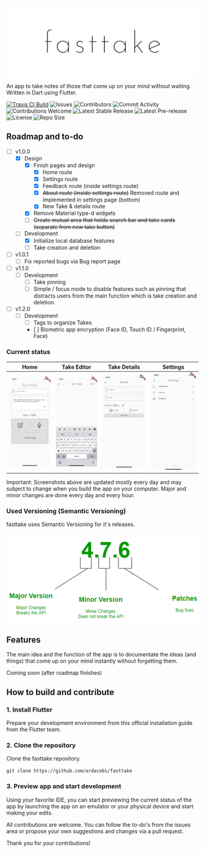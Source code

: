 <img src="/readme_assets/fasttake_repo.png" alt="fasttake logo" align="middle">

An app to take notes of those that come up on your mind without waiting. Written in Dart using Flutter.

[![Travis CI Build](https://img.shields.io/travis/com/ardacebi/fasttake?style=flat-square)](https://travis-ci.com/github/ardacebi/fasttake)
![Issues](https://img.shields.io/github/issues/ardacebi/fasttake?style=flat-square)
![Contributors](https://img.shields.io/github/contributors/ardacebi/fasttake?style=flat-square)
![Commit Activity](https://img.shields.io/github/commit-activity/m/ardacebi/fasttake?style=flat-square)
![Contributions Welcome](https://img.shields.io/badge/contributions-welcome-brightgreen.svg?style=flat-square)
![Latest Stable Release](https://img.shields.io/github/v/release/ardacebi/fasttake?label=latest%20stable%20release&style=flat-square)
![Latest Pre-release](https://img.shields.io/github/v/release/ardacebi/fasttake?include_prereleases&label=latest%20pre-release&style=flat-square)
![License](https://img.shields.io/github/license/ardacebi/fasttake?style=flat-square)
![Repo Size](https://img.shields.io/github/repo-size/ardacebi/fasttake?style=flat-square)

## Roadmap and to-do
- [ ] v1.0.0
  - [x] Design
    - [x] Finish pages and design
        - [x] Home route
        - [x] Settings route
        - [x] Feedback route (inside settings route)
        - [x] ~~About route (inside settings route)~~ Removed route and implemented in settings page (bottom)
        - [x] New Take & details route
    - [x] Remove Material type-d widgets
    - [ ] ~~Create mutual area that holds search bar and take cards (separate from new take button)~~
  - [ ] Development
    - [x] Initialize local database features
    - [ ] Take creation and deletion
- [ ] v1.0.1
    - [ ] Fix reported bugs via Bug report page
- [ ] v1.1.0
  - [ ] Development
    - [ ] Take pinning
    - [ ] Simple / focus mode to disable features such as pinning that distracts users from the main function which is take creation and deletion.
- [ ] v1.2.0
  - [ ] Development
    - [ ] Tags to organize Takes
    - [ ] Biometric app encryption (Face ID, Touch ID / Fingerprint, Face)

### Current status

 Home | Take Editor | Take Details | Settings |
 |:-:|:-:|:-:|:-:|
 | [<img src="readme_assets/home_31march.png" width="205"/>](image.png) | [<img src="readme_assets/editor_31march.png" width="205"/>](image.png) | [<img src="readme_assets/takedetails_31march.png" width="205"/>](image.png) | [<img src="readme_assets/settings_31march.png" width="205"/>](image.png) |
 
Important: Screenshots above are updated mostly every day and may subject to change when you build the app on your computer. Major and minor changes are done every day and every hour.

### Used Versioning (Semantic Versioning)
fasttake uses Semantic Versioning for it's releases.

<img src="/readme_assets/versioning.png" alt="semantic versioning" align="middle">

## Features
The main idea and the function of the app is to documentate the ideas (and things) that come up on your mind instantly without forgetting them.

Coming soon (after roadmap finishes)

## How to build and contribute

### 1. Install Flutter
Prepare your development environment from this official installation guide from the Flutter team.

### 2. Clone the repository
Clone the fasttake repository.


`git clone https://github.com/ardacebi/fasttake`

### 3. Preview app and start development
Using your favorite IDE, you can start previewing the current status of the app by launching the app on an emulator or your physical device and start making your edits.

All contributions are welcome. You can follow the to-do's from the issues area or propose your own suggestions and changes via a pull request.

Thank you for your contributions!

